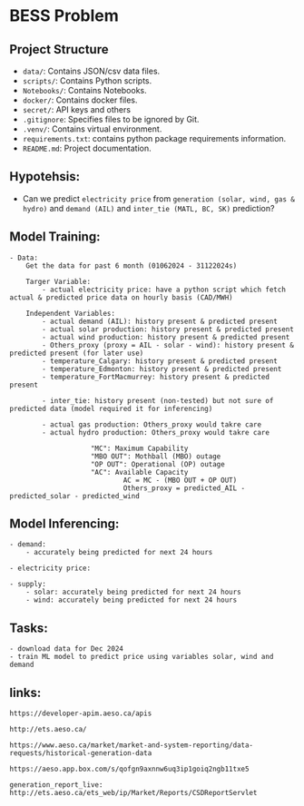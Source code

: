# BESS Problem

## Project Structure

- `data/`: Contains JSON/csv data files.
- `scripts/`: Contains Python scripts.
- `Notebooks/`: Contains Notebooks.
- `docker/`: Contains docker files.
- `secret/`: API keys and others
- `.gitignore`: Specifies files to be ignored by Git.
- `.venv/`: Contains virtual environment.
- `requirements.txt`: contains python package requirements information.
- `README.md`: Project documentation.

## Hypotehsis:
- Can we predict `electricity price` from `generation (solar, wind, gas & hydro)` and `demand (AIL)` and `inter_tie (MATL, BC, SK)` prediction?

## Model Training: 
	- Data:
        Get the data for past 6 month (01062024 - 31122024s)

        Targer Variable:
            - actual electricity price: have a python script which fetch actual & predicted price data on hourly basis (CAD/MWH)

        Independent Variables:
            - actual demand (AIL): history present & predicted present
            - actual solar production: history present & predicted present
            - actual wind production: history present & predicted present
            - Others_proxy (proxy = AIL - solar - wind): history present & predicted present (for later use)
            - temperature_Calgary: history present & predicted present
            - temperature_Edmonton: history present & predicted present
            - temperature_FortMacmurrey: history present & predicted present

            - inter_tie: history present (non-tested) but not sure of predicted data (model required it for inferencing)

            - actual gas production: Others_proxy would takre care
            - actual hydro production: Others_proxy would takre care

                        "MC": Maximum Capability
                        "MBO OUT": Mothball (MBO) outage
                        "OP OUT": Operational (OP) outage 
                        "AC": Available Capacity
                                AC = MC - (MBO OUT + OP OUT)
                                Others_proxy = predicted_AIL - predicted_solar - predicted_wind

## Model Inferencing:
	- demand:
		- accurately being predicted for next 24 hours

	- electricity price:

	- supply:
		- solar: accurately being predicted for next 24 hours
		- wind: accurately being predicted for next 24 hours

## Tasks:
    - download data for Dec 2024
    - train ML model to predict price using variables solar, wind and demand

## links:

    https://developer-apim.aeso.ca/apis	

    http://ets.aeso.ca/

    https://www.aeso.ca/market/market-and-system-reporting/data-requests/historical-generation-data

    https://aeso.app.box.com/s/qofgn9axnnw6uq3ip1goiq2ngb11txe5

    generation_report_live: http://ets.aeso.ca/ets_web/ip/Market/Reports/CSDReportServlet
